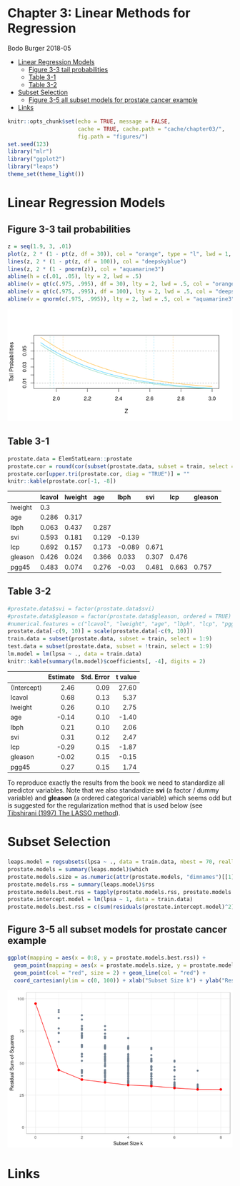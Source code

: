 Chapter 3: Linear Methods for Regression
================
Bodo Burger
2018-05

-   [Linear Regression Models](#linear-regression-models)
    -   [Figure 3-3 tail probabilities](#figure-3-3-tail-probabilities)
    -   [Table 3-1](#table-3-1)
    -   [Table 3-2](#table-3-2)
-   [Subset Selection](#subset-selection)
    -   [Figure 3-5 all subset models for prostate cancer example](#figure-3-5-all-subset-models-for-prostate-cancer-example)
-   [Links](#links)

``` r
knitr::opts_chunk$set(echo = TRUE, message = FALSE,
                      cache = TRUE, cache.path = "cache/chapter03/",
                      fig.path = "figures/")
set.seed(123)
library("mlr")
library("ggplot2")
library("leaps")
theme_set(theme_light())
```

Linear Regression Models
========================

Figure 3-3 tail probabilities
-----------------------------

``` r
z = seq(1.9, 3, .01)
plot(z, 2 * (1 - pt(z, df = 30)), col = "orange", type = "l", lwd = 1, xlab = "Z", ylab = "Tail Probabilities")
lines(z, 2 * (1 - pt(z, df = 100)), col = "deepskyblue")
lines(z, 2 * (1 - pnorm(z)), col = "aquamarine3")
abline(h = c(.01, .05), lty = 2, lwd = .5)
abline(v = qt(c(.975, .995), df = 30), lty = 2, lwd = .5, col = "orange")
abline(v = qt(c(.975, .995), df = 100), lty = 2, lwd = .5, col = "deepskyblue")
abline(v = qnorm(c(.975, .995)), lty = 2, lwd = .5, col = "aquamarine3")
```

![](figures/figure-03-03-tail-probabilities-1.png)

Table 3-1
---------

``` r
prostate.data = ElemStatLearn::prostate
prostate.cor = round(cor(subset(prostate.data, subset = train, select = 1:8)), digits = 3)
prostate.cor[upper.tri(prostate.cor, diag = "TRUE")] = ""
knitr::kable(prostate.cor[-1, -8])
```

|         | lcavol | lweight | age   | lbph   | svi   | lcp   | gleason |
|---------|:-------|:--------|:------|:-------|:------|:------|:--------|
| lweight | 0.3    |         |       |        |       |       |         |
| age     | 0.286  | 0.317   |       |        |       |       |         |
| lbph    | 0.063  | 0.437   | 0.287 |        |       |       |         |
| svi     | 0.593  | 0.181   | 0.129 | -0.139 |       |       |         |
| lcp     | 0.692  | 0.157   | 0.173 | -0.089 | 0.671 |       |         |
| gleason | 0.426  | 0.024   | 0.366 | 0.033  | 0.307 | 0.476 |         |
| pgg45   | 0.483  | 0.074   | 0.276 | -0.03  | 0.481 | 0.663 | 0.757   |

Table 3-2
---------

``` r
#prostate.data$svi = factor(prostate.data$svi) 
#prostate.data$gleason = factor(prostate.data$gleason, ordered = TRUE)
#numerical.features = c("lcavol", "lweight", "age", "lbph", "lcp", "pgg45")
prostate.data[-c(9, 10)] = scale(prostate.data[-c(9, 10)])
train.data = subset(prostate.data, subset = train, select = 1:9)
test.data = subset(prostate.data, subset = !train, select = 1:9)
lm.model = lm(lpsa ~ ., data = train.data)
knitr::kable(summary(lm.model)$coefficients[, -4], digits = 2)
```

|             |  Estimate|  Std. Error|  t value|
|-------------|---------:|-----------:|--------:|
| (Intercept) |      2.46|        0.09|    27.60|
| lcavol      |      0.68|        0.13|     5.37|
| lweight     |      0.26|        0.10|     2.75|
| age         |     -0.14|        0.10|    -1.40|
| lbph        |      0.21|        0.10|     2.06|
| svi         |      0.31|        0.12|     2.47|
| lcp         |     -0.29|        0.15|    -1.87|
| gleason     |     -0.02|        0.15|    -0.15|
| pgg45       |      0.27|        0.15|     1.74|

To reproduce exactly the results from the book we need to standardize all predictor variables. Note that we also standardize **svi** (a factor / dummy variable) and **gleason** (a ordered categorical variable) which seems odd but is suggested for the regularization method that is used below (see [Tibshirani (1997) The LASSO method](http://statweb.stanford.edu/~tibs/lasso/fulltext.pdf)).

Subset Selection
================

``` r
leaps.model = regsubsets(lpsa ~ ., data = train.data, nbest = 70, really.big = TRUE)
prostate.models = summary(leaps.model)$which
prostate.models.size = as.numeric(attr(prostate.models, "dimnames")[[1]])
prostate.models.rss = summary(leaps.model)$rss
prostate.models.best.rss = tapply(prostate.models.rss, prostate.models.size, min)
prostate.intercept.model = lm(lpsa ~ 1, data = train.data)
prostate.models.best.rss = c(sum(residuals(prostate.intercept.model)^2), prostate.models.best.rss)
```

Figure 3-5 all subset models for prostate cancer example
--------------------------------------------------------

``` r
ggplot(mapping = aes(x = 0:8, y = prostate.models.best.rss)) +
  geom_point(mapping = aes(x = prostate.models.size, y = prostate.models.rss), col = "slategray") + 
  geom_point(col = "red", size = 2) + geom_line(col = "red") +
  coord_cartesian(ylim = c(0, 100)) + xlab("Subset Size k") + ylab("Residual Sum-of-Squares")
```

![](figures/figure-03-05-subset-models-1.png)

Links
=====
